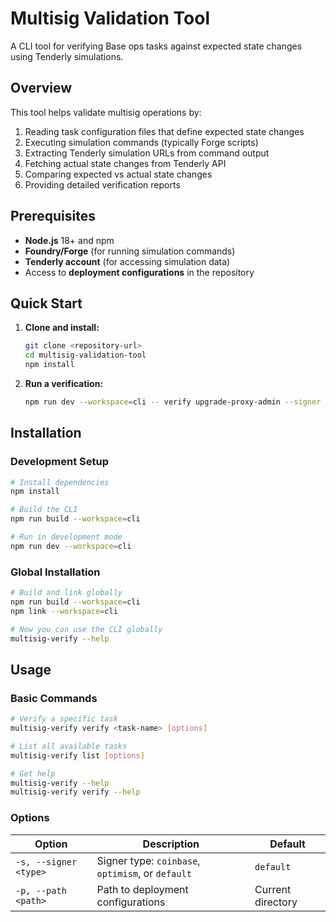 # Multisig Validation Tool

A CLI tool for verifying Base ops tasks against expected state changes using Tenderly simulations.

## Overview

This tool helps validate multisig operations by:

1. Reading task configuration files that define expected state changes
2. Executing simulation commands (typically Forge scripts)
3. Extracting Tenderly simulation URLs from command output
4. Fetching actual state changes from Tenderly API
5. Comparing expected vs actual state changes
6. Providing detailed verification reports

## Prerequisites

- **Node.js** 18+ and npm
- **Foundry/Forge** (for running simulation commands)
- **Tenderly account** (for accessing simulation data)
- Access to **deployment configurations** in the repository

## Quick Start

1. **Clone and install:**

   ```bash
   git clone <repository-url>
   cd multisig-validation-tool
   npm install
   ```

2. **Run a verification:**
   ```bash
   npm run dev --workspace=cli -- verify upgrade-proxy-admin --signer coinbase
   ```

## Installation

### Development Setup

```bash
# Install dependencies
npm install

# Build the CLI
npm run build --workspace=cli

# Run in development mode
npm run dev --workspace=cli
```

### Global Installation

```bash
# Build and link globally
npm run build --workspace=cli
npm link --workspace=cli

# Now you can use the CLI globally
multisig-verify --help
```

## Usage

### Basic Commands

```bash
# Verify a specific task
multisig-verify verify <task-name> [options]

# List all available tasks
multisig-verify list [options]

# Get help
multisig-verify --help
multisig-verify verify --help
```

### Options

| Option                | Description                                       | Default           |
| --------------------- | ------------------------------------------------- | ----------------- |
| `-s, --signer <type>` | Signer type: `coinbase`, `optimism`, or `default` | `default`         |
| `-p, --path <path>`   | Path to deployment configurations                  | Current directory |
